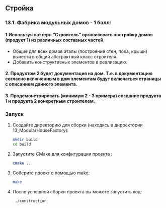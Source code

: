 ## Стройка
### 13.1.  Фабрика модульных домов - 1 балл:
#### 1.Используя паттерн “Строитель” организовать постройку домов (продукт 1) из различных составных частей.
-  Общие для всех домов этапы (построение стен, пола, крыши) вынести в общий абстрактный класс строителя.
-  Добавить конструктивных элементов в реализацию.
#### 2. Продуктом 2 будет документация на дом. Т.е. в документацию согласно включенным в дом элементам будут включаться страницы с описанием данного элемента.
#### 3. Продемонстрировать (минимум 2 - 3 примера) создание продукта 1 и продукта 2 конкретным строителем.

### Запуск

1. Создайте директорию для сборки (находясь в дирректории 13_ModularHouseFactory):
   ```sh
   mkdir build
   cd build
   ```
2. Запустите CMake для конфигурации проекта :

   ```sh
   cmake ..
   ```


3. Соберите проект с помощью make:
   ```sh
   make
   ```
4. После успешной сборки проекта вы можете запустить код:
   ```sh
    ./construction
   ```
